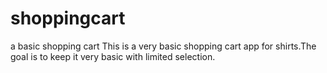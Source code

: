 # shoppingcart
 a basic shopping cart
This is a very basic shopping cart app for shirts.The goal is to keep it very basic with limited selection.
